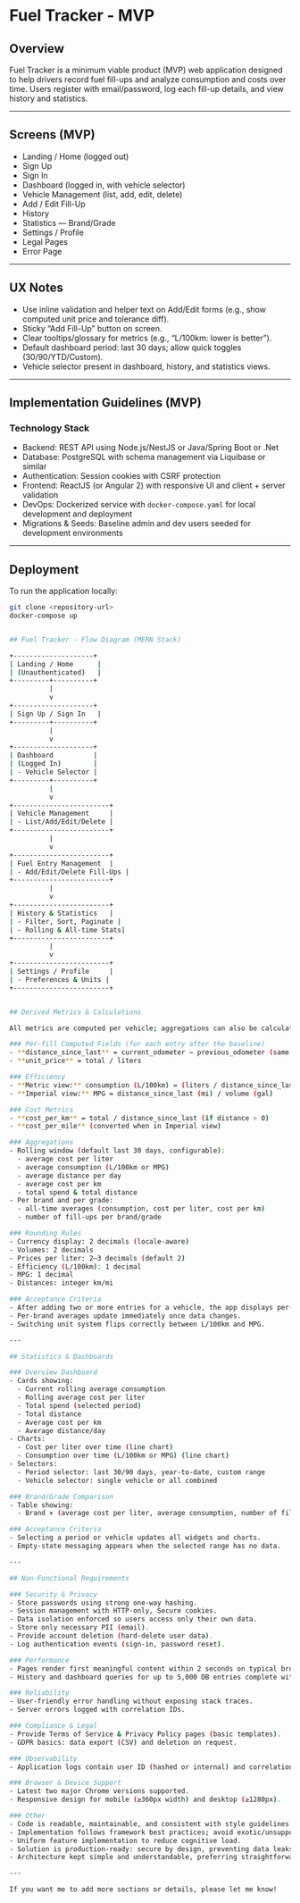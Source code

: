 # Fuel Tracker - MVP

## Overview
Fuel Tracker is a minimum viable product (MVP) web application designed to help drivers record fuel fill-ups and analyze consumption and costs over time. Users register with email/password, log each fill-up details, and view history and statistics.

---

## Screens (MVP)
- Landing / Home (logged out)
- Sign Up
- Sign In
- Dashboard (logged in, with vehicle selector)
- Vehicle Management (list, add, edit, delete)
- Add / Edit Fill-Up
- History
- Statistics — Brand/Grade
- Settings / Profile
- Legal Pages
- Error Page

---

## UX Notes
- Use inline validation and helper text on Add/Edit forms (e.g., show computed unit price and tolerance diff).
- Sticky “Add Fill-Up” button on screen.
- Clear tooltips/glossary for metrics (e.g., “L/100km: lower is better”).
- Default dashboard period: last 30 days; allow quick toggles (30/90/YTD/Custom).
- Vehicle selector present in dashboard, history, and statistics views.

---

## Implementation Guidelines (MVP)

### Technology Stack
- Backend: REST API using Node.js/NestJS or Java/Spring Boot or .Net
- Database: PostgreSQL with schema management via Liquibase or similar
- Authentication: Session cookies with CSRF protection
- Frontend: ReactJS (or Angular 2) with responsive UI and client + server validation
- DevOps: Dockerized service with `docker-compose.yaml` for local development and deployment
- Migrations & Seeds: Baseline admin and dev users seeded for development environments

---

## Deployment
To run the application locally:

```bash
git clone <repository-url>
docker-compose up


## Fuel Tracker - Flow Diagram (MERN Stack)

+--------------------+
| Landing / Home      |
| (Unauthenticated)   |
+---------+----------+
          |
          v
+--------------------+
| Sign Up / Sign In   |
+---------+----------+
          |
          v
+--------------------+
| Dashboard          |
| (Logged In)        |
| - Vehicle Selector |
+---------+----------+
          |
          v
+------------------------+
| Vehicle Management     |
| - List/Add/Edit/Delete |
+------------------------+
          |
          v
+------------------------+
| Fuel Entry Management  |
| - Add/Edit/Delete Fill-Ups |
+------------------------+
          |
          v
+------------------------+
| History & Statistics   |
| - Filter, Sort, Paginate |
| - Rolling & All-time Stats|
+------------------------+
          |
          v
+------------------------+
| Settings / Profile     |
| - Preferences & Units |
+------------------------+


## Derived Metrics & Calculations

All metrics are computed per vehicle; aggregations can also be calculated across all vehicles when selected in the dashboard.

### Per-fill Computed Fields (for each entry after the baseline)
- **distance_since_last** = current_odometer − previous_odometer (same vehicle)
- **unit_price** = total / liters

### Efficiency
- **Metric view:** consumption (L/100km) = (liters / distance_since_last) × 100 (if distance > 0)
- **Imperial view:** MPG = distance_since_last (mi) / volume (gal)

### Cost Metrics
- **cost_per_km** = total / distance_since_last (if distance > 0)
- **cost_per_mile** (converted when in Imperial view)

### Aggregations
- Rolling window (default last 30 days, configurable):
  - average cost per liter
  - average consumption (L/100km or MPG)
  - average distance per day
  - average cost per km
  - total spend & total distance
- Per brand and per grade:
  - all-time averages (consumption, cost per liter, cost per km)
  - number of fill-ups per brand/grade

### Rounding Rules
- Currency display: 2 decimals (locale-aware)
- Volumes: 2 decimals
- Prices per liter: 2–3 decimals (default 2)
- Efficiency (L/100km): 1 decimal
- MPG: 1 decimal
- Distances: integer km/mi

### Acceptance Criteria
- After adding two or more entries for a vehicle, the app displays per-fill metrics and rolling (e.g., 30-day) and all-time aggregates.
- Per-brand averages update immediately once data changes.
- Switching unit system flips correctly between L/100km and MPG.

---

## Statistics & Dashboards

### Overview Dashboard
- Cards showing:
  - Current rolling average consumption
  - Rolling average cost per liter
  - Total spend (selected period)
  - Total distance
  - Average cost per km
  - Average distance/day
- Charts:
  - Cost per liter over time (line chart)
  - Consumption over time (L/100km or MPG) (line chart)
- Selectors:
  - Period selector: last 30/90 days, year-to-date, custom range
  - Vehicle selector: single vehicle or all combined

### Brand/Grade Comparison
- Table showing:
  - Brand × (average cost per liter, average consumption, number of fill-ups)

### Acceptance Criteria
- Selecting a period or vehicle updates all widgets and charts.
- Empty-state messaging appears when the selected range has no data.

---

## Non-Functional Requirements

### Security & Privacy
- Store passwords using strong one-way hashing.
- Session management with HTTP-only, Secure cookies.
- Data isolation enforced so users access only their own data.
- Store only necessary PII (email).
- Provide account deletion (hard-delete user data).
- Log authentication events (sign-in, password reset).

### Performance
- Pages render first meaningful content within 2 seconds on typical broadband and mid-range devices.
- History and dashboard queries for up to 5,000 DB entries complete within 500 ms (95th percentile).

### Reliability
- User-friendly error handling without exposing stack traces.
- Server errors logged with correlation IDs.

### Compliance & Legal
- Provide Terms of Service & Privacy Policy pages (basic templates).
- GDPR basics: data export (CSV) and deletion on request.

### Observability
- Application logs contain user ID (hashed or internal) and correlation ID.

### Browser & Device Support
- Latest two major Chrome versions supported.
- Responsive design for mobile (≥360px width) and desktop (≥1280px).

### Other
- Code is readable, maintainable, and consistent with style guidelines.
- Implementation follows framework best practices; avoid exotic/unsupported patterns.
- Uniform feature implementation to reduce cognitive load.
- Solution is production-ready: secure by design, preventing data leaks; strict tenant isolation enforced.
- Architecture kept simple and understandable, preferring straightforward solutions.

---

If you want me to add more sections or details, please let me know!
